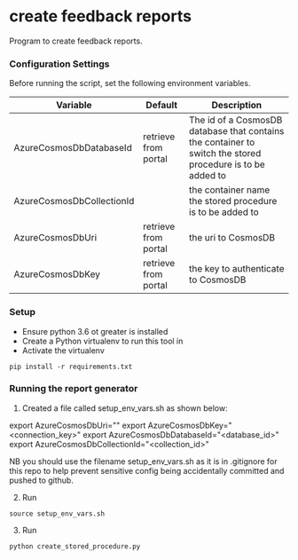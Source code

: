 create feedback reports
=================
Program to create feedback reports.

### Configuration Settings

Before running the script, set the following environment variables.

| Variable                            | Default                | Description                                              |
| ----------------------------------- | ---------------------- | -------------------------------------------------------- |
| AzureCosmosDbDatabaseId | retrieve from portal | The id of a CosmosDB database that contains the container to switch the stored procedure is to be added to|
| AzureCosmosDbCollectionId | <container name> | the container name the stored procedure is to be added to |
| AzureCosmosDbUri | retrieve from portal | the uri to CosmosDB |
| AzureCosmosDbKey | retrieve from portal | the key to authenticate to CosmosDB |


### Setup

* Ensure python 3.6 ot greater is installed
* Create a Python virtualenv to run this tool in
* Activate the virtualenv

```
pip install -r requirements.txt
```

### Running the report generator

1. Created a file called setup_env_vars.sh as shown below:

export AzureCosmosDbUri="<uri>"
export AzureCosmosDbKey="<connection_key>"
export AzureCosmosDbDatabaseId="<database_id>"
export AzureCosmosDbCollectionId="<collection_id>"

NB you should use the filename setup_env_vars.sh as it is in .gitignore for this
repo to help prevent sensitive config being accidentally committed and pushed
to github.

2. Run 
```
source setup_env_vars.sh
```

3. Run 
```
python create_stored_procedure.py
```


